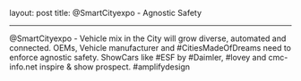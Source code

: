 layout: post
title: @SmartCityexpo - Agnostic Safety

---

@SmartCityexpo - Vehicle mix in the City will grow diverse, automated and connected. OEMs, Vehicle manufacturer and #CitiesMadeOfDreams need to enforce agnostic safety. ShowCars like #ESF by #Daimler, #lovey and cmc-info.net inspire & show prospect. #amplifydesign



